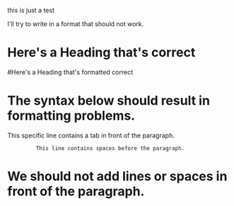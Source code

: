 this is just a test

I'll try to write in a format that should not work.

 # Here's a Heading that's correct
 
 #Here's a Heading  that's formatted correct

# The syntax below should result in formatting problems.

  This specific line contains a tab in front of the paragraph.
  
             This line contains spaces before the paragraph.

# We should not add lines or spaces in front of the paragraph.
